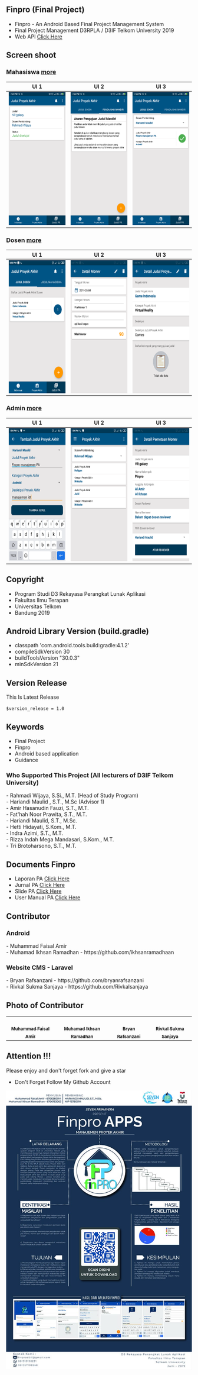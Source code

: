 ## Finpro (Final Project)
- Finpro - An Android Based Final Project Management System
- Final Project Management D3RPLA / D3IF Telkom University 2019
- Web API [Click Here](https://github.com/amirisback/Finpro-PA-D3IF-Telkom/tree/master/webapp/finpro-laravel)

## Screen shoot

### Mahasiswa [more](https://github.com/amirisback/Finpro-PA-D3IF-Telkom/tree/master/docs/image/mahasiswa)
| UI 1 | UI 2 | UI 3 |
|:----:|:----:|:----:|
|<span align="center"><img width="200px" height="360px" src="docs/image/mahasiswa/mahasiswa_judul_pengajuan.png"></span> | <span align="center"><img width="200px" height="360px" src="docs/image/mahasiswa/mahasiswa_menu pengajuan mandiri.png"></span> | <span align="center"><img width="200px" height="360px" src="docs/image/mahasiswa/mahasiswa_list judul available.png"></span> |

### Dosen [more](https://github.com/amirisback/Finpro-PA-D3IF-Telkom/tree/master/docs/image/dosen)
| UI 1 | UI 2 | UI 3 |
|:----:|:----:|:----:|
|<span align="center"><img width="200px" height="360px" src="docs/image/dosen/ss_1.png"></span> | <span align="center"><img width="200px" height="360px" src="docs/image/dosen/ss_2.png"></span> | <span align="center"><img width="200px" height="360px" src="docs/image/dosen/ss_3.png"></span> |

### Admin [more](https://github.com/amirisback/Finpro-PA-D3IF-Telkom/tree/master/docs/image/admin)
| UI 1 | UI 2 | UI 3 |
|:----:|:----:|:----:|
|<span align="center"><img width="200px" height="360px" src="docs/image/admin/25_Judul_2.png"></span> | <span align="center"><img width="200px" height="360px" src="docs/image/admin/27_Proyek_Akhir_1.png"></span> | <span align="center"><img width="200px" height="360px" src="docs/image/admin/31_Pemetaan_Monev_2.png"></span> |


## Copyright
- Program Studi D3 Rekayasa Perangkat Lunak Aplikasi 
- Fakultas Ilmu Terapan
- Universitas Telkom
- Bandung 2019 

## Android Library Version (build.gradle)
- classpath 'com.android.tools.build:gradle:4.1.2'
- compileSdkVersion 30
- buildToolsVersion "30.0.3"
- minSdkVersion 21

## Version Release
This Is Latest Release

    $version_release = 1.0

## Keywords
- Final Project 
- Finpro 
- Android based application
- Guidance

<h3>Who Supported This Project (All lecturers of D3IF Telkom University)</h3>
- Rahmadi Wijaya, S.Si., M.T. (Head of Study Program)<br>
- Hariandi Maulid , S.T., M.Sc (Advisor 1)<br>
- Amir Hasanudin Fauzi, S.T., M.T.<br>
- Fat'hah Noor Prawita, S.T., M.T.<br>
- Hariandi Maulid, S.T., M.Sc.<br>
- Hetti Hidayati, S.Kom., M.T.<br>
- Indra Azimi, S.T., M.T.<br>
- Rizza Indah Mega Mandasari, S.Kom., M.T.<br>
- Tri Brotoharsono, S.T., M.T.

## Documents Finpro
- Laporan PA [Click Here](https://github.com/amirisback/Finpro-PA-D3IF-Telkom/blob/master/docs/book/buku_pa_finpro.pdf)
- Jurnal PA [Click Here](https://github.com/amirisback/Finpro-PA-D3IF-Telkom/blob/master/docs/book/jurnal_finpro.pdf)
- Slide PA [Click Here](https://github.com/amirisback/Finpro-PA-D3IF-Telkom/blob/master/docs/book/presentation_finpro.pdf)
- User Manual PA [Click Here](https://github.com/amirisback/Finpro-PA-D3IF-Telkom/blob/master/docs/book/user_manual_finpro.pdf)

## Contributor
<h3>Android</h3>
- Muhammad Faisal Amir<br>
- Muhamad Ikhsan Ramadhan - https://github.com/ikhsanramadhaan

<h3>Website CMS - Laravel</h3>
- Bryan Rafsanzani - https://github.com/bryanrafsanzani<br>
- Rivkal Sukma Sanjaya - https://github.com/Rivkalsanjaya

## Photo of Contributor
<table>
    <tr>
    <td align="center"><a href="https://github.com/amirisback"><img src="https://avatars3.githubusercontent.com/u/24654871?s=460&u=75331d873971a2b387962aade2ba544448e2822d&v=4" width="100px;" alt=""/><br /><sub><b>Muhammad Faisal Amir</b></td>
    <td align="center"><a href="https://github.com/ikhsanramadhaan"><img src="https://avatars.githubusercontent.com/u/36533637?v=4" width="100px;" alt=""/><br /><sub><b>Muhamad Ikhsan Ramadhan</b></td>
    <td align="center"><a href="https://github.com/bryanrafsanzani"><img src="https://avatars.githubusercontent.com/u/36535733?v=4" width="100px;" alt=""/><br /><sub><b>Bryan Rafsanzani</b></td>
    <td align="center"><a href="https://github.com/Rivkalsanjaya"><img src="https://avatars.githubusercontent.com/u/37452770?v=4" width="100px;" alt=""/><br /><sub><b>Rivkal Sukma Sanjaya</b></td>
    </tr>
</table>

## Attention !!!
Please enjoy and don't forget fork and give a star
- Don't Forget Follow My Github Account

![ScreenShoot Apps](docs/image/poster.jpg?raw=true)

